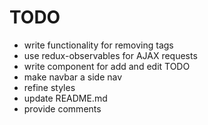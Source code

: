 # TODO

* write functionality for removing tags
* use redux-observables for AJAX requests
* write component for add and edit TODO
* make navbar a side nav
* refine styles
* update README.md
* provide comments
